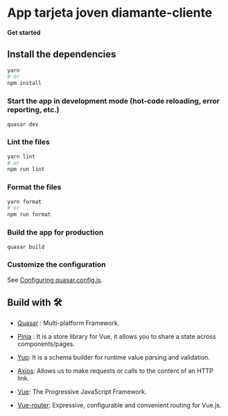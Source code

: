 # App tarjeta joven diamante-cliente

#### Get started

## Install the dependencies

```bash
yarn
# or
npm install
```

### Start the app in development mode (hot-code reloading, error reporting, etc.)

```bash
quasar dev
```

### Lint the files

```bash
yarn lint
# or
npm run lint
```

### Format the files

```bash
yarn format
# or
npm run format
```

### Build the app for production

```bash
quasar build
```

### Customize the configuration

See [Configuring quasar.config.js](https://v2.quasar.dev/quasar-cli-vite/quasar-config-js).

## Build with 🛠️

- [Quasar](https://quasar.dev/) : Multi-platform Framework.

- [Pinia](https://pinia.vuejs.org/) : It is a store library for Vue, it allows you to share a state across components/pages.

- [Yup](https://www.npmjs.com/package/yup): It is a schema builder for runtime value parsing and validation.

- [Axios](https://axios-http.com/): Allows us to make requests or calls to the content of an HTTP link.

- [Vue](https://vuejs.org/): The Progressive
  JavaScript Framework.

- [Vue-router](https://router.vuejs.org/): Expressive, configurable and convenient routing for Vue.js.
